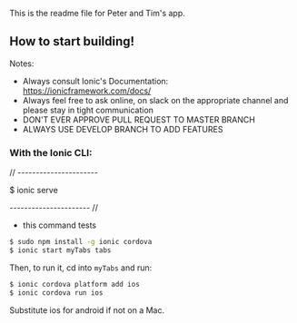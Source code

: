 This is the readme file for Peter and Tim's app.

## How to start building!

Notes: 

* Always consult Ionic's Documentation: https://ionicframework.com/docs/
* Always feel free to ask online, on slack on the appropriate channel and please stay in tight communication
* DON'T EVER APPROVE PULL REQUEST TO MASTER BRANCH
* ALWAYS USE DEVELOP BRANCH TO ADD FEATURES

### With the Ionic CLI:

// ----------------------

$ ionic serve

---------------------- //

- this command tests



```bash
$ sudo npm install -g ionic cordova
$ ionic start myTabs tabs
```

Then, to run it, cd into `myTabs` and run:

```bash
$ ionic cordova platform add ios
$ ionic cordova run ios
```

Substitute ios for android if not on a Mac.

